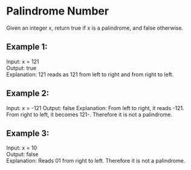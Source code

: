 <h1>Palindrome Number</h1>
<p>
Given an integer x, return true if x is a palindrome, and false otherwise.
</p>
<h2>Example 1:</h2>

Input: x = 121<br>
Output: true<br>
Explanation: 121 reads as 121 from left to right and from right to left.<br>
<h2>Example 2:</h2>

Input: x = -121
Output: false
Explanation: From left to right, it reads -121. From right to left, it becomes 121-. Therefore it is not a palindrome.
<br>
<h2>Example 3:</h2>

Input: x = 10<br>
Output: false<br>
Explanation: Reads 01 from right to left. Therefore it is not a palindrome.
